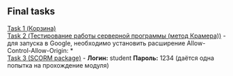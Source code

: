 Final tasks
-----------------------------
[Task 1 (Корзина)](https://jsfiddle.net/7wzodve9/25/)<br>
[Task 2 (Тестирование работы серверной программы (метод Крамера))](https://jsfiddle.net/zw2vca0r/17/) - для запуска в Google, необходимо установить расширение Allow-Control-Allow-Origin: *<br>
[Task 3 (SCORM package)](https://sitemoodle.moodlecloud.com/) - **Логин:** student **Пароль:** 1234 (даётся одна попытка на прохождение модуля)
